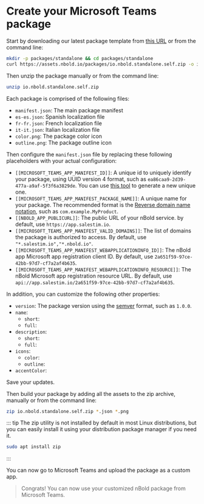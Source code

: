 # Create your Microsoft Teams package

Start by downloading our latest package template from [this URL](https://assets.nbold.io/packages/io.nbold.standalone.self.zip) or from the command line:
```bash
mkdir -p packages/standalone && cd packages/standalone
curl https://assets.nbold.io/packages/io.nbold.standalone.self.zip -o io.nbold.standalone.self.zip
```

Then unzip the package manually or from the command line:
```bash
unzip io.nbold.standalone.self.zip
```

Each package is comprised of the following files:
- `manifest.json`: The main package manifest
- `es-es.json`: Spanish localization file
- `fr-fr.json`: French localization file
- `it-it.json`: Italian localization file
- `color.png`: The package color icon
- `outline.png`: The package outline icon

Then configure the `manifest.json` file by replacing these following placeholders with your actual configuration:
- `[[MICROSOFT_TEAMS_APP_MANIFEST_ID]]`: A unique id to uniquely identify your package, using UUID version 4 format, such as `ea86caa9-2d39-477a-a9af-5f3f6a3829de`. You can use [this tool](https://www.uuidgenerator.net/version4) to generate a new unique one.
- `[[MICROSOFT_TEAMS_APP_MANIFEST_PACKAGE_NAME]]`: A unique name for your package. The recommended format is the [Reverse domain name notation](https://en.wikipedia.org/wiki/Reverse_domain_name_notation), such as `com.example.MyProduct`.
- `[[NBOLD_APP_PUBLICURL]]`: The public URL of your nBold service. by default, use `https://app.salestim.io`.
- `[[MICROSOFT_TEAMS_APP_MANIFEST_VALID_DOMAINS]]`: The list of domains the package is authorized to access. By default, use `"*.salestim.io","*.nbold.io"`.
- `[[MICROSOFT_TEAMS_APP_MANIFEST_WEBAPPLICATIONINFO_ID]]`: The nBold app Microsoft app registration client ID. By default, use `2a651f59-97ce-42bb-97d7-cf7a2af4b635`.
- `[[MICROSOFT_TEAMS_APP_MANIFEST_WEBAPPLICATIONINFO_RESOURCE]]`: The nBold Microsoft app registration resource URL. By default, use `api://app.salestim.io/2a651f59-97ce-42bb-97d7-cf7a2af4b635`.

In addition, you can customize the following other properties:
- `version`: The package version using the [semver](https://semver.org/) format, such as `1.0.0`.
- `name`:
  - `short`:
  - `full`:
- `description`:
  - `short`:
  - `full`:
- `icons`:
  - `color`:
  - `outline`:
- `accentColor`:

Save your updates.

Then build your package by adding all the assets to the zip archive, manually or from the command line:
```bash
zip io.nbold.standalone.self.zip *.json *.png
```

::: tip
The zip utility is not installed by default in most Linux distributions, but you can easily install it using your distribution package manager if you need it.
```bash
sudo apt install zip
```
:::

You can now go to Microsoft Teams and upload the package as a custom app.

> Congrats! You can now use your customized nBold package from Microsoft Teams.

